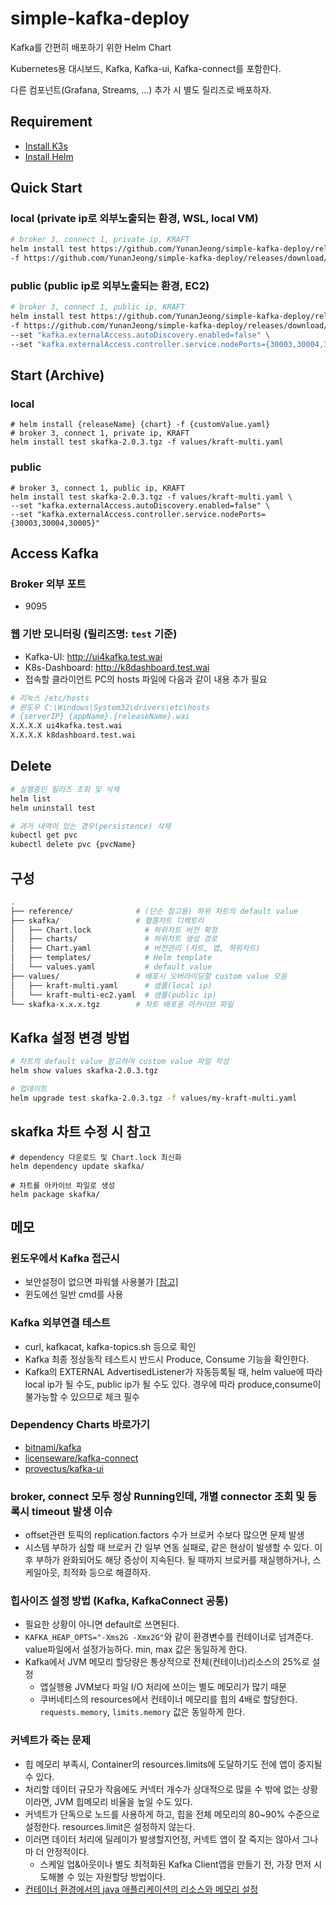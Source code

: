 # simple-kafka-deploy

Kafka를 간편히 배포하기 위한 Helm Chart

Kubernetes용 대시보드, Kafka, Kafka-ui, Kafka-connect를 포함한다.

다른 컴포넌트(Grafana, Streams, ...) 추가 시 별도 릴리즈로 배포하자.

## Requirement

- [Install K3s](https://docs.k3s.io/quick-start)
- [Install Helm](https://helm.sh/docs/intro/install/)

## Quick Start

### local (private ip로 외부노출되는 환경, WSL, local VM)

```sh
# broker 3, connect 1, private ip, KRAFT
helm install test https://github.com/YunanJeong/simple-kafka-deploy/releases/download/v2.0.3/skafka-2.0.3.tgz \
-f https://github.com/YunanJeong/simple-kafka-deploy/releases/download/v2.0.3/kraft-multi.yaml
```

### public (public ip로 외부노출되는 환경, EC2)

```sh
# broker 3, connect 1, public ip, KRAFT
helm install test https://github.com/YunanJeong/simple-kafka-deploy/releases/download/v2.0.3/skafka-2.0.3.tgz \
-f https://github.com/YunanJeong/simple-kafka-deploy/releases/download/v2.0.3/kraft-multi.yaml \
--set "kafka.externalAccess.autoDiscovery.enabled=false" \
--set "kafka.externalAccess.controller.service.nodePorts={30003,30004,30005}"
```

## Start (Archive)

### local

```shell
# helm install {releaseName} {chart} -f {customValue.yaml}
# broker 3, connect 1, private ip, KRAFT
helm install test skafka-2.0.3.tgz -f values/kraft-multi.yaml
```

### public

```shell
# broker 3, connect 1, public ip, KRAFT
helm install test skafka-2.0.3.tgz -f values/kraft-multi.yaml \
--set "kafka.externalAccess.autoDiscovery.enabled=false" \
--set "kafka.externalAccess.controller.service.nodePorts={30003,30004,30005}"
```

## Access Kafka

### Broker 외부 포트

- 9095

### 웹 기반 모니터링 (릴리즈명: `test` 기준)

- Kafka-UI: <http://ui4kafka.test.wai>
- K8s-Dashboard: <http://k8dashboard.test.wai>
- 접속할 클라이언트 PC의 hosts 파일에 다음과 같이 내용 추가 필요

```sh
# 리눅스 /etc/hosts
# 윈도우 C:\Windows\System32\drivers\etc\hosts
# {serverIP} {appName}.{releaseName}.wai
X.X.X.X ui4kafka.test.wai
X.X.X.X k8dashboard.test.wai
```

## Delete

```sh
# 실행중인 릴리즈 조회 및 삭제
helm list
helm uninstall test

# 과거 내역이 있는 경우(persistence) 삭제
kubectl get pvc
kubectl delete pvc {pvcName}
```

## 구성

```sh
.
├── reference/              # (단순 참고용) 하위 차트의 default value
├── skafka/                 # 헬름차트 디렉토리
│   ├── Chart.lock            # 하위차트 버전 확정
│   ├── charts/               # 하위차트 생성 경로
│   ├── Chart.yaml            # 버전관리 (차트, 앱, 하위차트)
│   ├── templates/            # Helm template
│   └── values.yaml           # default value
├── values/                 # 배포시 오버라이딩할 custom value 모음
│   ├── kraft-multi.yaml      # 샘플(local ip)
│   └── kraft-multi-ec2.yaml  # 샘플(public ip)
└── skafka-x.x.x.tgz        # 차트 배포용 아카이브 파일
```

## Kafka 설정 변경 방법

```sh
# 차트의 default value 참고하여 custom value 파일 작성
helm show values skafka-2.0.3.tgz

# 업데이트
helm upgrade test skafka-2.0.3.tgz -f values/my-kraft-multi.yaml
```

## skafka 차트 수정 시 참고

```shell
# dependency 다운로드 및 Chart.lock 최신화
helm dependency update skafka/

# 차트를 아카이브 파일로 생성
helm package skafka/
```

## 메모

### 윈도우에서 Kafka 접근시

- 보안설정이 없으면 파워쉘 사용불가 [[참고]](https://stackoverflow.com/questions/48603203/powershell-invoke-webrequest-throws-webcmdletresponseexception)
- 윈도에선 일반 cmd를 사용

### Kafka 외부연결 테스트

- curl, kafkacat, kafka-topics.sh 등으로 확인
- Kafka 최종 정상동작 테스트시 반드시 Produce, Consume 기능을 확인한다.
- Kafka의 EXTERNAL AdvertisedListener가 자동등록될 때, helm value에 따라 local ip가 될 수도, public ip가 될 수도 있다. 경우에 따라 produce,consume이 불가능할 수 있으므로 체크 필수

### Dependency Charts 바로가기

- [bitnami/kafka](https://artifacthub.io/packages/helm/bitnami/kafka)
- [licenseware/kafka-connect](https://artifacthub.io/packages/helm/licenseware/kafka-connect)
- [provectus/kafka-ui](https://artifacthub.io/packages/helm/kafka-ui/kafka-ui)

### broker, connect 모두 정상 Running인데, 개별 connector 조회 및 등록시 timeout 발생 이슈

- offset관련 토픽의 replication.factors 수가 브로커 수보다 많으면 문제 발생
- 시스템 부하가 심할 때 브로커 간 일부 연동 실패로, 같은 현상이 발생할 수 있다. 이후 부하가 완화되어도 해당 증상이 지속된다. 될 때까지 브로커를 재실행하거나, 스케일아웃, 최적화 등으로 해결하자.

### 힙사이즈 설정 방법 (Kafka, KafkaConnect 공통)

- 필요한 상황이 아니면 default로 쓰면된다.
- `KAFKA_HEAP_OPTS="-Xms2G -Xmx2G"`와 같이 환경변수를 컨테이너로 넘겨준다. value파일에서 설정가능하다. min, max 값은 동일하게 한다.
- Kafka에서 JVM 메모리 할당량은 통상적으로 전체(컨테이너)리소스의 25%로 설정
  - 앱실행용 JVM보다 파일 I/O 처리에 쓰이는 별도 메모리가 많기 때문
  - 쿠버네티스의 resources에서 컨테이너 메모리를 힙의 4배로 할당한다. `requests.memory`, `limits.memory` 값은 동일하게 한다.
  
### 커넥트가 죽는 문제

- 힙 메모리 부족시, Container의 resources.limits에 도달하기도 전에 앱이 중지될 수 있다.
- 처리할 데이터 규모가 작음에도 커넥터 개수가 상대적으로 많을 수 밖에 없는 상황이라면, JVM 힙메모리 비율을 높일 수도 있다.
- 커넥트가 단독으로 노드를 사용하게 하고, 힙을 전체 메모리의 80~90% 수준으로 설정한다. resources.limit은 설정하지 않는다.
- 이러면 데이터 처리에 딜레이가 발생할지언정, 커넥트 앱이 잘 죽지는 않아서 그나마 더 안정적이다.
  - 스케일 업&아웃이나 별도 최적화된 Kafka Client앱을 만들기 전, 가장 먼저 시도해볼 수 있는 자원할당 방법이다.
- [컨테이너 환경에서의 java 애플리케이션의 리소스와 메모리 설정](https://findstar.pe.kr/2022/07/10/java-application-memory-size-on-container/)

